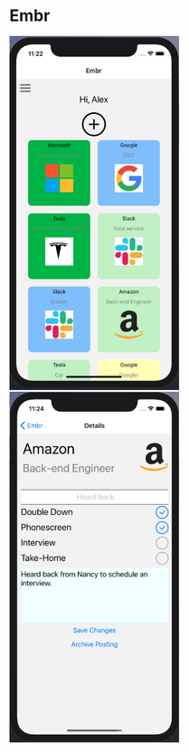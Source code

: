 # Embr

<img src="./client/assets/screenshot1.png" width="300">
<img src="./client/assets/screenshot2.png" width="300">
